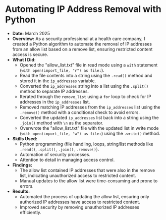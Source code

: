 # Automating IP Address Removal with Python
- **Date:** March 2025
- **Overview:** As a security professional at a health care company, I created a Python algorithm to automate the removal of IP addresses from an allow list based on a remove list, ensuring restricted content access is secure.
- **What I Did:**
  - Opened the "allow_list.txt" file in read mode using a `with` statement (`with open(import_file, "r") as file:`).
  - Read the file contents into a string using the `.read()` method and stored it in the `ip_addresses` variable.
  - Converted the `ip_addresses` string into a list using the `.split()` method to separate IP addresses.
  - Iterated through the `remove_list` using a `for` loop to check for IP addresses in the `ip_addresses` list.
  - Removed matching IP addresses from the `ip_addresses` list using the `.remove()` method with a conditional check to avoid errors.
  - Converted the updated `ip_addresses` list back into a string using the `.join()` method with `\n` as the separator.
  - Overwrote the "allow_list.txt" file with the updated list in write mode (`with open(import_file, "w") as file:`) using the `.write()` method.
- **Skills Used:**
  - Python programming (file handling, loops, string/list methods like `.read()`, `.split()`, `.join()`, `.remove()`).
  - Automation of security processes.
  - Attention to detail in managing access control.
- **Findings:**
  - The allow list contained IP addresses that were also in the remove list, indicating unauthorized access to restricted content.
  - Manual updates to the allow list were time-consuming and prone to errors.
- **Results:**
  - Automated the process of updating the allow list, ensuring only authorized IP addresses have access to restricted content.
  - Improved security by removing unauthorized IP addresses efficiently.
